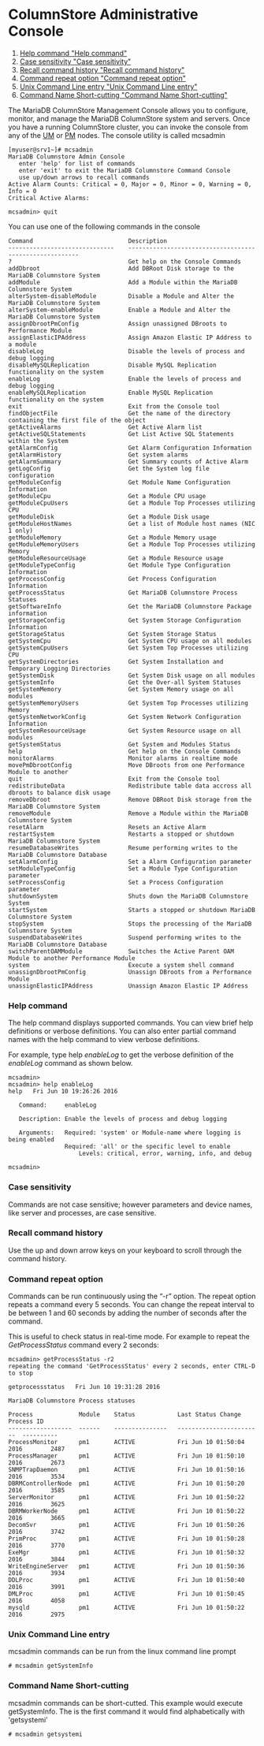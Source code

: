 
# ColumnStore Administrative Console

 
1. [Help command "Help command"](#help-command)
1. [Case sensitivity "Case sensitivity"](#case-sensitivity)
1. [Recall command history "Recall command history"](#recall-command-history)
1. [Command repeat option "Command repeat option"](#command-repeat-option)
1. [Unix Command Line entry "Unix Command Line entry"](#unix-command-line-entry)
1. [Command Name Short-cutting "Command Name Short-cutting"](#command-name-short-cutting)





The MariaDB ColumnStore Management Console allows you to configure, monitor, and manage the MariaDB ColumnStore system and servers. 
Once you have a running ColumnStore cluster, you can invoke the console from any of the [UM](../../columnstore-architecture/columnstore-user-module.md) or [PM](../../columnstore-architecture/columnstore-performance-module.md) nodes. The console utility is called mcsadmin


```
[myuser@srv1~]# mcsadmin
MariaDB Columnstore Admin Console
   enter 'help' for list of commands
   enter 'exit' to exit the MariaDB Columnstore Command Console
   use up/down arrows to recall commands
Active Alarm Counts: Critical = 0, Major = 0, Minor = 0, Warning = 0, Info = 0
Critical Active Alarms:

mcsadmin> quit
```

You can use one of the following commands in the console


```
Command                           Description
------------------------------    --------------------------------------------------------
?                                 Get help on the Console Commands
addDbroot                         Add DBRoot Disk storage to the MariaDB Columnstore System
addModule                         Add a Module within the MariaDB Columnstore System
alterSystem-disableModule         Disable a Module and Alter the MariaDB Columnstore System
alterSystem-enableModule          Enable a Module and Alter the MariaDB Columnstore System
assignDbrootPmConfig              Assign unassigned DBroots to Performance Module
assignElasticIPAddress            Assign Amazon Elastic IP Address to a module
disableLog                        Disable the levels of process and debug logging
disableMySQLReplication           Disable MySQL Replication functionality on the system
enableLog                         Enable the levels of process and debug logging
enableMySQLReplication            Enable MySQL Replication functionality on the system
exit                              Exit from the Console tool
findObjectFile                    Get the name of the directory containing the first file of the object
getActiveAlarms                   Get Active Alarm list
getActiveSQLStatements            Get List Active SQL Statements within the System
getAlarmConfig                    Get Alarm Configuration Information
getAlarmHistory                   Get system alarms
getAlarmSummary                   Get Summary counts of Active Alarm
getLogConfig                      Get the System log file configuration
getModuleConfig                   Get Module Name Configuration Information
getModuleCpu                      Get a Module CPU usage
getModuleCpuUsers                 Get a Module Top Processes utilizing CPU
getModuleDisk                     Get a Module Disk usage
getModuleHostNames                Get a list of Module host names (NIC 1 only)
getModuleMemory                   Get a Module Memory usage
getModuleMemoryUsers              Get a Module Top Processes utilizing Memory
getModuleResourceUsage            Get a Module Resource usage
getModuleTypeConfig               Get Module Type Configuration Information
getProcessConfig                  Get Process Configuration Information
getProcessStatus                  Get MariaDB Columnstore Process Statuses
getSoftwareInfo                   Get the MariaDB Columnstore Package information
getStorageConfig                  Get System Storage Configuration Information
getStorageStatus                  Get System Storage Status
getSystemCpu                      Get System CPU usage on all modules
getSystemCpuUsers                 Get System Top Processes utilizing CPU
getSystemDirectories              Get System Installation and Temporary Logging Directories
getSystemDisk                     Get System Disk usage on all modules
getSystemInfo                     Get the Over-all System Statuses
getSystemMemory                   Get System Memory usage on all modules
getSystemMemoryUsers              Get System Top Processes utilizing Memory
getSystemNetworkConfig            Get System Network Configuration Information
getSystemResourceUsage            Get System Resource usage on all modules
getSystemStatus                   Get System and Modules Status
help                              Get help on the Console Commands
monitorAlarms                     Monitor alarms in realtime mode
movePmDbrootConfig                Move DBroots from one Performance Module to another
quit                              Exit from the Console tool
redistributeData                  Redistribute table data accross all dbroots to balance disk usage
removeDbroot                      Remove DBRoot Disk storage from the MariaDB Columnstore System
removeModule                      Remove a Module within the MariaDB Columnstore System
resetAlarm                        Resets an Active Alarm
restartSystem                     Restarts a stopped or shutdown MariaDB Columnstore System
resumeDatabaseWrites              Resume performing writes to the MariaDB Columnstore Database
setAlarmConfig                    Set a Alarm Configuration parameter
setModuleTypeConfig               Set a Module Type Configuration parameter
setProcessConfig                  Set a Process Configuration parameter
shutdownSystem                    Shuts down the MariaDB Columnstore System
startSystem                       Starts a stopped or shutdown MariaDB Columnstore System
stopSystem                        Stops the processing of the MariaDB Columnstore System
suspendDatabaseWrites             Suspend performing writes to the MariaDB Columnstore Database
switchParentOAMModule             Switches the Active Parent OAM Module to another Performance Module
system                            Execute a system shell command
unassignDbrootPmConfig            Unassign DBroots from a Performance Module
unassignElasticIPAddress          Unassign Amazon Elastic IP Address
```

### Help command


The help command displays supported commands. You can view brief help definitions or verbose definitions. You can also enter partial command names with the help command to view verbose definitions.


For example, type help *enableLog* to get the verbose definition of the *enableLog* command as shown below.


```
mcsadmin> 
mcsadmin> help enableLog
help   Fri Jun 10 19:26:26 2016

   Command:     enableLog

   Description: Enable the levels of process and debug logging

   Arguments:   Required: 'system' or Module-name where logging is being enabled
                Required: 'all' or the specific level to enable
                    Levels: critical, error, warning, info, and debug

mcsadmin>
```

### Case sensitivity


Commands are not case sensitive; however parameters and device names, like server and processes, are
case sensitive.


### Recall command history


Use the up and down arrow keys on your keyboard to scroll through the command history.


### Command repeat option


Commands can be run continuously using the “-r” option. 
The repeat option repeats a command every 5 seconds. You can change the repeat interval to be between 1 and 60 seconds by adding the number of seconds after the command.


This is useful to check status in real-time mode. For example to repeat the *GetProcessStatus* command every 2 seconds:


```
mcsadmin> getProcessStatus -r2
repeating the command 'GetProcessStatus' every 2 seconds, enter CTRL-D to stop

getprocessstatus   Fri Jun 10 19:31:28 2016

MariaDB Columnstore Process statuses

Process             Module    Status            Last Status Change        Process ID
------------------  ------    ---------------   ------------------------  ----------
ProcessMonitor      pm1       ACTIVE            Fri Jun 10 01:50:04 2016        2487
ProcessManager      pm1       ACTIVE            Fri Jun 10 01:50:10 2016        2673
SNMPTrapDaemon      pm1       ACTIVE            Fri Jun 10 01:50:16 2016        3534
DBRMControllerNode  pm1       ACTIVE            Fri Jun 10 01:50:20 2016        3585
ServerMonitor       pm1       ACTIVE            Fri Jun 10 01:50:22 2016        3625
DBRMWorkerNode      pm1       ACTIVE            Fri Jun 10 01:50:22 2016        3665
DecomSvr            pm1       ACTIVE            Fri Jun 10 01:50:26 2016        3742
PrimProc            pm1       ACTIVE            Fri Jun 10 01:50:28 2016        3770
ExeMgr              pm1       ACTIVE            Fri Jun 10 01:50:32 2016        3844
WriteEngineServer   pm1       ACTIVE            Fri Jun 10 01:50:36 2016        3934
DDLProc             pm1       ACTIVE            Fri Jun 10 01:50:40 2016        3991
DMLProc             pm1       ACTIVE            Fri Jun 10 01:50:45 2016        4058
mysqld              pm1       ACTIVE            Fri Jun 10 01:50:22 2016        2975
```

### Unix Command Line entry


mcsadmin commands can be run from the linux command line prompt


```
# mcsadmin getSystemInfo
```

### Command Name Short-cutting


mcsadmin commands can be short-cutted. This example would execute getSystemInfo. The is the first command it would find alphabetically with 'getsystemi'


```
# mcsadmin getsystemi
```
